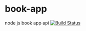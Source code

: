 # book-app
node js book app api
[![Build Status](https://travis-ci.org/chegehigi/book-app.svg?branch=master)](https://travis-ci.org/chegehigi/book-app)

